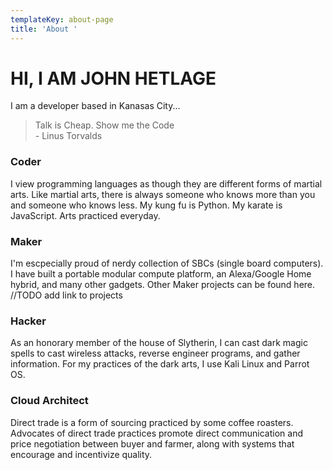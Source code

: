 ```yaml
---
templateKey: about-page
title: 'About '
---
```

# HI, I AM JOHN HETLAGE

I am a developer based in Kanasas City...

> Talk is Cheap. Show me the Code <br />  - Linus Torvalds

### Coder
I view programming languages as though they are different forms of martial arts. Like martial arts, there is always someone who knows more than you and someone who knows less. My kung fu is Python. My karate is JavaScript. Arts practiced everyday.

### Maker
I'm escpecially proud of nerdy collection of SBCs (single board computers). I have built a portable modular compute platform, an Alexa/Google Home hybrid, and many other gadgets. Other Maker projects can be found here. //TODO add link to projects

### Hacker
As an honorary member of the house of Slytherin, I can cast dark magic spells to cast wireless attacks, reverse engineer programs, and gather information. For my practices of the dark arts, I use Kali Linux and Parrot OS.    

### Cloud Architect
Direct trade is a form of sourcing practiced by some coffee roasters. Advocates of direct trade practices promote direct communication and price negotiation between buyer and farmer, along with systems that encourage and incentivize quality.
